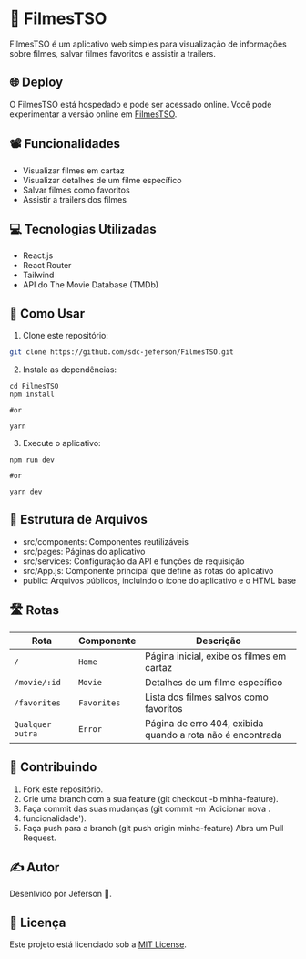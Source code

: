 # 🍿 FilmesTSO

FilmesTSO é um aplicativo web simples para visualização de informações sobre filmes, salvar filmes favoritos e assistir a trailers.

## 🌐 Deploy

O FilmesTSO está hospedado e pode ser acessado online. Você pode experimentar a versão online em [FilmesTSO](https://filmes-tso.vercel.app/).

## 📽️ Funcionalidades

- Visualizar filmes em cartaz
- Visualizar detalhes de um filme específico
- Salvar filmes como favoritos
- Assistir a trailers dos filmes

## 💻 Tecnologias Utilizadas

- React.js
- React Router
- Tailwind
- API do The Movie Database (TMDb)

## 🚀 Como Usar

1. Clone este repositório:

```bash
git clone https://github.com/sdc-jeferson/FilmesTSO.git
```

2. Instale as dependências:

```
cd FilmesTSO
npm install

#or

yarn
```

3. Execute o aplicativo:

```
npm run dev

#or

yarn dev
```

## 📁 Estrutura de Arquivos

- src/components: Componentes reutilizáveis
- src/pages: Páginas do aplicativo
- src/services: Configuração da API e funções de requisição
- src/App.js: Componente principal que define as rotas do aplicativo
- public: Arquivos públicos, incluindo o ícone do aplicativo e o HTML base

## 🛣️ Rotas

| Rota             | Componente  | Descrição                                                  |
| ---------------- | ----------- | ---------------------------------------------------------- |
| `/`              | `Home`      | Página inicial, exibe os filmes em cartaz                  |
| `/movie/:id`     | `Movie`     | Detalhes de um filme específico                            |
| `/favorites`     | `Favorites` | Lista dos filmes salvos como favoritos                     |
| `Qualquer outra` | `Error`     | Página de erro 404, exibida quando a rota não é encontrada |

## 🤝 Contribuindo

1. Fork este repositório.
2. Crie uma branch com a sua feature (git checkout -b minha-feature).
3. Faça commit das suas mudanças (git commit -m 'Adicionar nova .
4. funcionalidade').
5. Faça push para a branch (git push origin minha-feature)
   Abra um Pull Request.

## ✍️ Autor

Desenlvido por Jeferson 🚀.

## 📝 Licença

Este projeto está licenciado sob a [MIT License](https://opensource.org/license/mit).
